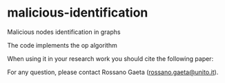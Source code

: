 # malicious-identification
Malicious nodes identification in graphs

The code implements the op algorithm

When using it in your research work you should cite the following paper:



For any question, please contact Rossano Gaeta (rossano.gaeta@unito.it).
